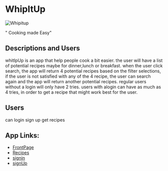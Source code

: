 # WhipItUp
![Whipitup](img/pop.png)

" Cooking made Easy"
## Descriptions and Users 
whitIpUp is an app that help people cook a bit easier. the user will have a list of potential recipes maybe for dinner,lunch or breakfast. when the user click search, the app will return 4 potential recipes based on the filter selections, if the user is not satisfied with any of the 4 recipe, the user can search again and the app will return another potential recipes. regular users without a login will only have 2 tries. users with alogin can have as much as 4 tries, in order to get a recipe that might work best for the user.

## Users

can login 
sign up
get recipes

## App Links: 

* [FrontPage](https://github.com/Besker1/WhipItup2/blob/master/wireframing/frontPage.html)
* [Recipes](https://github.com/Besker1/WhipItup2/blob/master/wireframing/recipes.html)
* [signin](https://github.com/Besker1/WhipItup2/blob/master/wireframing/Signin.html)
* [signUp](https://github.com/Besker1/WhipItup2/blob/master/wireframing/Signup.html)


